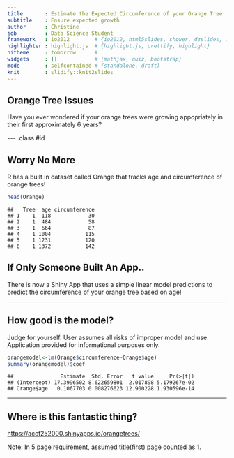 ```yaml
---
title       : Estimate the Expected Circumference of your Orange Tree
subtitle    : Ensure expected growth
author      : Christine
job         : Data Science Student
framework   : io2012        # {io2012, html5slides, shower, dzslides, ...}
highlighter : highlight.js  # {highlight.js, prettify, highlight}
hitheme     : tomorrow      # 
widgets     : []            # {mathjax, quiz, bootstrap}
mode        : selfcontained # {standalone, draft}
knit        : slidify::knit2slides
---
```


## Orange Tree Issues

Have you ever wondered if your orange trees were growing appopriately in their first approximately 6 years?



--- .class #id 

## Worry No More

R has a built in dataset called Orange that tracks age and circumference of orange trees!

```r
head(Orange)
```

```
##   Tree  age circumference
## 1    1  118            30
## 2    1  484            58
## 3    1  664            87
## 4    1 1004           115
## 5    1 1231           120
## 6    1 1372           142
```


## If Only Someone Built An App..

There is now a Shiny App that uses a simple linear model predictions to predict the circumference of your orange tree based on age!

---

## How good is the model?

Judge for yourself.  User assumes all risks of improper model and use.  Application provided for informational purposes only.


```r
orangemodel<-lm(Orange$circumference~Orange$age)
summary(orangemodel)$coef
```

```
##               Estimate  Std. Error   t value     Pr(>|t|)
## (Intercept) 17.3996502 8.622659801  2.017898 5.179267e-02
## Orange$age   0.1067703 0.008276623 12.900228 1.930596e-14
```

---

## Where is this fantastic thing?

https://acct252000.shinyapps.io/orangetrees/

Note:  In 5 page requirement, assumed title(first) page counted as 1.

